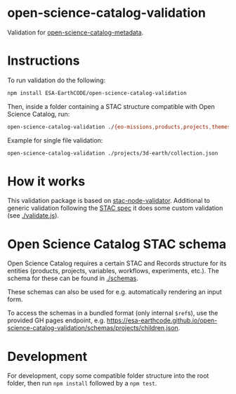 # open-science-catalog-validation
Validation for [open-science-catalog-metadata](https://github.com/ESA-EarthCODE/open-science-catalog-metadata).

# Instructions

To run validation do the following:

```bash
npm install ESA-EarthCODE/open-science-catalog-validation
```

Then, inside a folder containing a STAC structure compatible with Open Science Catalog, run:

```bash
open-science-catalog-validation ./{eo-missions,products,projects,themes,variables,workflows,experiments}
```

Example for single file validation:

```bash
open-science-catalog-validation ./projects/3d-earth/collection.json
```

# How it works
This validation package is based on [stac-node-validator](https://github.com/stac-utils/stac-node-validator). Additional to generic validation following the [STAC spec](https://github.com/radiantearth/stac-spec) it does some custom validation (see [./validate.js](./validate.js)).

# Open Science Catalog STAC schema
Open Science Catalog requires a certain STAC and Records structure for its entities (products, projects, variables, workflows, experiments, etc.). The schema for these can be found in [./schemas](./schemas).

These schemas can also be used for e.g. automatically rendering an input form.

To access the schemas in a bundled format (only internal `$ref`s), use the provided GH pages endpoint, e.g. https://esa-earthcode.github.io/open-science-catalog-validation/schemas/projects/children.json.

# Development
For development, copy some compatible folder structure into the root folder, then run `npm install` followed by a `npm test`.

